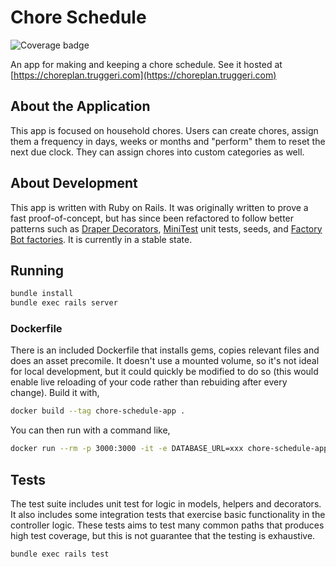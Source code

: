 # Chore Schedule

![Coverage badge](https://img.shields.io/badge/coverage-92%25-brightgreen.svg)

An app for making and keeping a chore schedule. See it hosted at [https://choreplan.truggeri.com](https://choreplan.truggeri.com)

## About the Application

This app is focused on household chores. Users can create chores, assign them a frequency in days, weeks or months and "perform" them to reset the next due clock. They can assign chores into custom categories as well.

## About Development

This app is written with Ruby on Rails. It was originally written to prove a fast proof-of-concept, but has since been refactored to follow better patterns such as [Draper Decorators](https://github.com/drapergem/draper), [MiniTest](https://guides.rubyonrails.org/testing.html) unit tests, seeds, and [Factory Bot factories](https://github.com/thoughtbot/factory_bot_rails). It is currently in a stable state.

## Running

```bash
bundle install
bundle exec rails server
```

### Dockerfile

There is an included Dockerfile that installs gems, copies relevant files and does an asset precomile. It doesn't use a mounted volume, so it's not ideal for local development, but it could quickly be modified to do so (this would enable live reloading of your code rather than rebuiding after every change). Build it with,

```bash
docker build --tag chore-schedule-app .
```

You can then run with a command like,

```bash
docker run --rm -p 3000:3000 -it -e DATABASE_URL=xxx chore-schedule-app:latest
```

## Tests

The test suite includes unit test for logic in models, helpers and decorators. It also includes some integration tests that exercise basic functionality in the controller logic. These tests aims to test many common paths that produces high test coverage, but this is not guarantee that the testing is exhaustive.

```bash
bundle exec rails test
```
